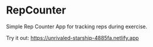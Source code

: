# RepCounter

Simple Rep Counter App for tracking reps during exercise.

Try it out: https://unrivaled-starship-4885fa.netlify.app
